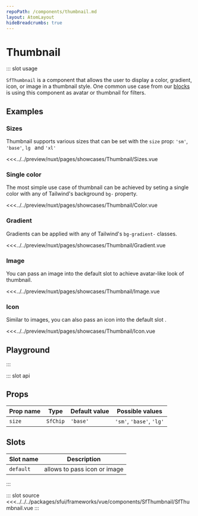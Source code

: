 ```yaml
---
repoPath: /components/thumbnail.md
layout: AtomLayout
hideBreadcrumbs: true
---
```

# Thumbnail

::: slot usage

`SfThumbnail` is a component that allows the user to display a color, gradient, icon, or image in a thumbnail style. One common use case from our [blocks](../blocks/Filters.html) is using this component as avatar or thumbnail for filters.

## Examples

### Sizes

Thumbnail supports various sizes that can be set with the `size` prop: `'sm'`, `'base'`, `lg ` and `'xl'`

<Showcase showcase-name="Thumbnail/Sizes">

<<<../../preview/nuxt/pages/showcases/Thumbnail/Sizes.vue
</Showcase>

### Single color

The most simple use case of thumbnail can be achieved by seting a single color with any of Tailwind's background `bg-` property.

<Showcase showcase-name="Thumbnail/Color">

<<<../../preview/nuxt/pages/showcases/Thumbnail/Color.vue
</Showcase>

### Gradient

Gradients can be applied with any of Tailwind's `bg-gradient-` classes.

<Showcase showcase-name="Thumbnail/Gradient">

<<<../../preview/nuxt/pages/showcases/Thumbnail/Gradient.vue
</Showcase>

### Image

You can pass an image into the default slot  to achieve avatar-like look of thumbnail.

<Showcase showcase-name="Thumbnail/Image">

<<<../../preview/nuxt/pages/showcases/Thumbnail/Image.vue
</Showcase>

### Icon

Similar to images, you can also pass an icon into the default slot .

<Showcase showcase-name="Thumbnail/Icon">

<<<../../preview/nuxt/pages/showcases/Thumbnail/Icon.vue
</Showcase>

## Playground 

<Generate style="height: 450px" />

:::

::: slot api

## Props

| Prop name         | Type                       | Default value | Possible values                        |
|------------------ |----------------------------|---------------|----------------------------------------|
| `size`              | `SfChip`                    | `'base'`          | `'sm'`, `'base'`, `'lg'`                           |

## Slots

| Slot name |            Description          |
| --------- | ------------------------------- |
| `default`   |  allows to pass icon or image   |
:::

::: slot source
<SourceCode>
<<<../../../packages/sfui/frameworks/vue/components/SfThumbnail/SfThumbnail.vue
</SourceCode>
:::